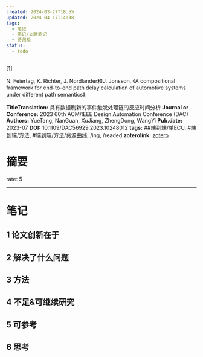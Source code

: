 ```yaml
---
created: 2024-03-27T18:55
updated: 2024-04-17T14:38
tags:
  - 笔记
  - 笔记/文献笔记
  - 待归档
status:
  - todo
---
```

[1]

N. Feiertag, K. Richter, J. Nordlander和J. Jonsson, 《A compositional framework for end-to-end path delay calculation of automotive systems under different path semantics》.





**TitleTranslation:**  具有数据刷新的事件触发处理链的反应时间分析
**Journal or Conference:**   2023 60th ACM/IEEE Design Automation Conference (DAC)  
**Authors:**  YueTang, NanGuan, XuJiang, ZhengDong, WangYi
**Pub.date:**  2023-07
**DOI:**  10.1109/DAC56929.2023.10248012
**tags:** ##端到端/单ECU, #端到端/方法, #端到端/方法/资源曲线, /ing, /readed
**zoterolink:**  [zotero](zotero://select/library/items/EHFT8Q5Q)

# 摘要

rate: 5







***

# 笔记

## 1 论文创新在于

## 2 解决了什么问题

## 3 方法

## 4 不足&可继续研究

## 5 可参考

## 6 思考
